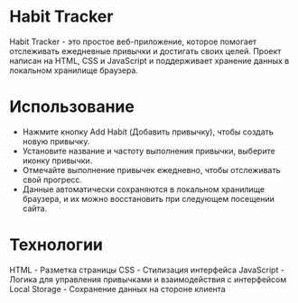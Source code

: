 # Habit Tracker

Habit Tracker - это простое веб-приложение, которое помогает отслеживать ежедневные привычки и достигать своих целей. Проект написан на HTML, CSS и JavaScript и поддерживает хранение данных в локальном хранилище браузера.

# Использование
 - Нажмите кнопку Add Habit (Добавить привычку), чтобы создать новую привычку.
 - Установите название и частоту выполнения привычки, выберите иконку привычки.
 - Отмечайте выполнение привычек ежедневно, чтобы отслеживать свой прогресс.
 - Данные автоматически сохраняются в локальном хранилище браузера, и их можно восстановить при следующем посещении сайта.
   
# Технологии
HTML - Разметка страницы
CSS - Стилизация интерфейса
JavaScript - Логика для управления привычками и взаимодействия с интерфейсом
Local Storage - Сохранение данных на стороне клиента
